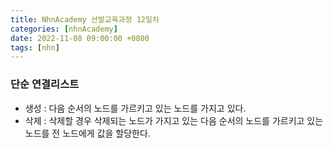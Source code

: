 ```yaml
---
title: NhnAcademy 선발교육과정 12일차
categories: [nhnAcademy]
date: 2022-11-08 09:00:00 +0800
tags: [nhn]
---
```


### 단순 연결리스트
- 생성 : 다음 순서의 노드를 가르키고 있는 노드를 가지고 있다.
- 삭제 : 삭제할 경우 삭제되는 노드가 가지고 있는 다음 순서의 노드를 가르키고 있는 노드를 전 노드에게 값을 할당한다.
